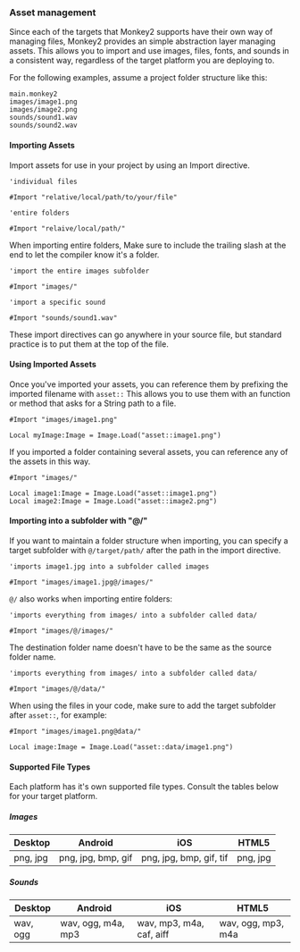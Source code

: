### Asset management

Since each of the targets that Monkey2 supports have their own way of managing files, Monkey2 provides an simple abstraction layer managing assets. This allows you to import and use images, files, fonts, and sounds in a consistent way, regardless of the target platform you are deploying to.

For the following examples, assume a project folder structure like this:

```
main.monkey2
images/image1.png
images/image2.png
sounds/sound1.wav
sounds/sound2.wav
```

#### Importing Assets

Import assets for use in your project by using an Import directive.

```
'individual files

#Import "relative/local/path/to/your/file"

'entire folders

#Import "relaive/local/path/"
```

When importing entire folders, Make sure to include the trailing slash at the end to let the compiler know it's a folder.

```
'import the entire images subfolder

#Import "images/"

'import a specific sound

#Import "sounds/sound1.wav"
```

These import directives can go anywhere in your source file, but standard practice is to put them at the top of the file.

#### Using Imported Assets

Once you've imported your assets, you can reference them by prefixing the imported filename with `asset::`
This allows you to use them with an function or method that asks for a String path to a file.

```
#Import "images/image1.png"

Local myImage:Image = Image.Load("asset::image1.png")
```

If you imported a folder containing several assets, you can reference any of the assets in this way.

```
#Import "images/"

Local image1:Image = Image.Load("asset::image1.png")
Local image2:Image = Image.Load("asset::image2.png")

```


#### Importing into a subfolder with "@/"

If you want to maintain a folder structure when importing, you can specify a target subfolder with `@/target/path/` after the path in the import directive.

```
'imports image1.jpg into a subfolder called images

#Import "images/image1.jpg@/images/"
```

`@/` also works when importing entire folders:

```
'imports everything from images/ into a subfolder called data/

#Import "images/@/images/"
```

The destination folder name doesn't have to be the same as the source folder name.
```
'imports everything from images/ into a subfolder called data/

#Import "images/@/data/"
```

When using the files in your code, make sure to add the target subfolder after `asset::`, for example:

```
#Import "images/image1.png@data/"

Local image:Image = Image.Load("asset::data/image1.png")
```

#### Supported File Types

Each platform has it's own supported file types. Consult the tables below for your target platform.

##### Images

| Desktop | Android | iOS | HTML5 |
| --- | --- | --- | --- |
| png, jpg | png, jpg, bmp, gif | png, jpg, bmp, gif, tif | png, jpg |

##### Sounds

| Desktop | Android | iOS | HTML5 |
| --- | --- | --- | --- |
| wav, ogg | wav, ogg, m4a, mp3 | wav, mp3, m4a, caf, aiff | wav, ogg, mp3, m4a |
